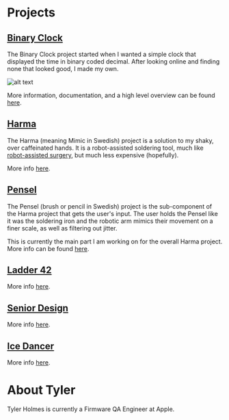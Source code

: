 
# Projects

## [Binary Clock][Binary Clock Link]

The Binary Clock project started when I wanted a simple clock that displayed the
time in binary coded decimal. After looking online and finding none that looked
good, I made my own.

![alt text][Binary Clock picture]

More information, documentation, and a high level overview can be found
[here][Binary Clock Link].

## [Harma][Harma Link]

The Harma (meaning Mimic in Swedish) project is a solution to my shaky, over caffeinated hands.
It is a robot-assisted soldering tool, much like [robot-assisted surgery][Robot Assisted Surgery],
but much less expensive (hopefully).

More info [here][Harma Link].

## [Pensel][Pensel Link]

The Pensel (brush or pencil in Swedish) project is the sub-component of the Harma
project that gets the user's input. The user holds the Pensel like it was the soldering
iron and the robotic arm mimics their movement on a finer scale, as well as filtering
out jitter.

This is currently the main part I am working on for the overall Harma project.
More info can be found [here][Pensel Link].

## [Ladder 42][Ladder 42 Link]

More info [here][Ladder 42 Link].

## [Senior Design][Senior Design Link]

More info [here][Senior Design Link].

## [Ice Dancer][Ice Dancer Link]

More info [here][Ice Dancer Link].

# About Tyler

Tyler Holmes is currently a Firmware QA Engineer at Apple.

[//]: # (Binary clock related assets and links:)
[Binary Clock picture]: https://raw.githubusercontent.com/TDHolmes/BinaryClock/master/documents/pictures/BinaryClock_rev1.JPG "Binary Clock v1 displaying 20:31:08 (8:31 PM)"
[Binary Clock Link]: http://binaryclock.holmesengineering.com "Binary Clock Project Page"

[Harma Link]: http://www.google.com "Harma Project Page"
[Robot Assisted Surgery]: https://en.wikipedia.org/wiki/Robot-assisted_surgery

[Pensel Link]: http://www.google.com "Pensel Project Page"
[Ladder 42 Link]: http://www.google.com "Ladder 42 Project Page"
[Senior Design Link]: http://www.google.com "Senior Design Project Page"
[Ice Dancer Link]: http://www.google.com "Ice Dancer Project Page"
